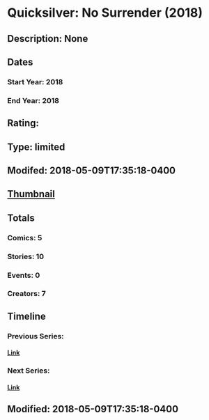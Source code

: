 # Quicksilver: No Surrender (2018)
## Description: None
## Dates
### Start Year: 2018
### End Year: 2018
## Rating: 
## Type: limited
## Modifed: 2018-05-09T17:35:18-0400
## [Thumbnail](http://i.annihil.us/u/prod/marvel/i/mg/c/c0/5af3698e4bc1f.jpg)
## Totals
### Comics: 5
### Stories: 10
### Events: 0
### Creators: 7
## Timeline
### Previous Series: 
#### [Link]()
### Next Series: 
#### [Link]()
## Modified: 2018-05-09T17:35:18-0400